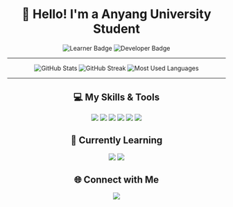 <!-- 깃허브 프로필 README.md 예제 -->

<h1 align="center">👋 Hello! I'm a Anyang University Student</h1>

<p align="center">
  <img src="https://img.shields.io/badge/Enthusiastic%20Learner-Blue?style=flat-square&logo=github&logoColor=white" alt="Learner Badge"/>
  <img src="https://img.shields.io/badge/Developer%20in%20Progress-blue?style=flat-square&logo=visual-studio-code&logoColor=white" alt="Developer Badge"/>
</p>

---

<div align="center">
  <img src="https://github-readme-stats.vercel.app/api?username=zldzldz&show_icons=true&theme=blueberry" alt="GitHub Stats" />
  <img src="https://github-readme-streak-stats.herokuapp.com?user=zldzldzz&theme=blueberry&date_format=M%20j%5B%2C%20Y%5D" alt="GitHub Streak" />
  <img src="https://github-readme-stats.vercel.app/api/top-langs/?username=zldzldzz&layout=compact&theme=blueberry" alt="Most Used Languages" />
</div>

---

<h2 align="center">💻 My Skills & Tools</h2>

<p align="center">
  <img src="https://img.shields.io/badge/C-00599C?style=for-the-badge&logo=c&logoColor=white" />
  <img src="https://img.shields.io/badge/Python-3776AB?style=for-the-badge&logo=python&logoColor=white" />
  <img src="https://img.shields.io/badge/HTML-E34F26?style=for-the-badge&logo=html5&logoColor=white" />
  <img src="https://img.shields.io/badge/JavaScript-F7DF1E?style=for-the-badge&logo=javascript&logoColor=black" />
  <img src="https://img.shields.io/badge/C++-00599C?style=for-the-badge&logo=c%2B%2B&logoColor=white" />
  <img src="https://img.shields.io/badge/CSS-1572B6?style=for-the-badge&logo=css3&logoColor=white" />
</p>

<h2 align="center">🌱 Currently Learning</h2>

<p align="center">
  <img src="https://img.shields.io/badge/Web%20Development-blue?style=for-the-badge&logo=react&logoColor=white" />
  <img src="https://img.shields.io/badge/Algorithms%20%26%20Data%20Structures-blue?style=for-the-badge&logo=leetcode&logoColor=white" />
</p>

<h2 align="center">🌐 Connect with Me</h2>

<p align="center">
  <a href="mailto:wjl1007@naver.com">
    <img src="https://img.shields.io/badge/Email-D14836?style=for-the-badge&logo=gmail&logoColor=white" />
  </a>
</p>
